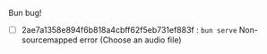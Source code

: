 Bun bug!

- [ ] 2ae7a1358e894f6b818a4cbff62f5eb731ef883f : `bun serve` Non-sourcemapped error (Choose an audio file)